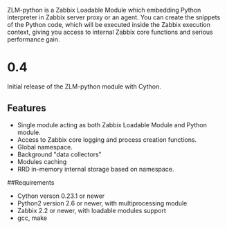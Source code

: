 ZLM-python is a Zabbix Loadable Module which embedding Python interpreter in Zabbix server proxy or an agent. 
You can create the snippets of the Python code, which will be executed inside the Zabbix execution context, giving 
  you access to internal Zabbix core functions and serious performance gain.


# 0.4 

Initial release of the ZLM-python module with Cython.

## Features 

* Single module acting as both Zabbix Loadable Module and Python module.
* Access to Zabbix core logging and process creation functions.
* Global namespace.
* Background "data collectors"
* Modules caching
* RRD in-memory internal storage based on namespace.

##Requirements 

* Cython verson 0.23.1 or newer
* Python2 version 2.6 or newer, with multiprocessing module
* Zabbix 2.2 or newer, with loadable modules support
* gcc, make
